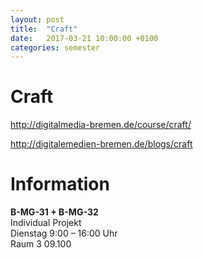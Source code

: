 ```yaml
---
layout: post
title:  "Craft"
date:   2017-03-21 10:00:00 +0100
categories: semester
---
```


# Craft



<http://digitalmedia-bremen.de/course/craft/>

<http://digitalemedien-bremen.de/blogs/craft>

# Information

**B-MG-31 + B-MG-32**   
Individual Projekt   
Dienstag 9:00 – 16:00 Uhr   
Raum 3 09.100




